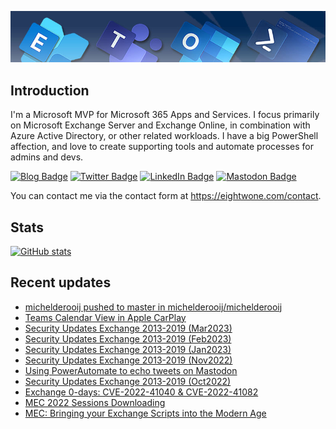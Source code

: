 ![Banner](assets/Metro_v6_Banner_GitHub.jpg)

## Introduction
I'm a Microsoft MVP for Microsoft 365 Apps and Services. I focus primarily on Microsoft Exchange Server and Exchange Online, 
in combination with Azure Active Directory, or other related workloads. I have a big PowerShell affection, and love to create 
supporting tools and automate processes for admins and devs.

<a href="https://eightwone.com"><img src="https://img.shields.io/badge/-Blog-blue?style=for-the-badge&logo=wordpress&logoColor=white" alt="Blog Badge"/></a>
<a href="https://twitter.com/mderooij"><img src="https://img.shields.io/badge/Twitter-blue?style=for-the-badge&logo=twitter&logoColor=white" alt="Twitter Badge"/></a>
<a href="https://nl.linkedin.com/in/michelderooij"><img src="https://img.shields.io/badge/LinkedIn-blue?style=for-the-badge&logo=linkedin&logoColor=white" alt="LinkedIn Badge"/></a>
<a rel="me" href="https://mastodon.cloud/@mderooij"><img src="https://img.shields.io/badge/-Mastodon-blueviolet?style=for-the-badge&logo=mastodon&logoColor=white" alt="Mastodon Badge"/></a>

You can contact me via the contact form at https://eightwone.com/contact.

## Stats
[![GitHub stats](https://github-readme-stats.vercel.app/api?username=michelderooij&theme=dark&show_icons=true)](https://github.com/anuraghazra/github-readme-stats)

## Recent updates
<!-- LATESTACTIVITY:START -->
- [michelderooij pushed to master in michelderooij/michelderooij](https://github.com/michelderooij/michelderooij/compare/3fea88cbbc...768f6e2bfb)
- [Teams Calendar View in Apple CarPlay](https://eightwone.com/2023/03/30/teams-calendar-view-in-apple-carplay/)
- [Security Updates Exchange 2013-2019 &lpar;Mar2023&rpar;](https://eightwone.com/2023/03/14/security-updates-exchange-2013-2019-mar2023/)
- [Security Updates Exchange 2013-2019 &lpar;Feb2023&rpar;](https://eightwone.com/2023/02/15/security-updates-exchange-2013-2019-feb2023/)
- [Security Updates Exchange 2013-2019 &lpar;Jan2023&rpar;](https://eightwone.com/2023/01/10/security-updates-exchange-2013-2019-jan2023/)
- [Security Updates Exchange 2013-2019 &lpar;Nov2022&rpar;](https://eightwone.com/2022/11/08/security-updates-exchange-2013-2019-nov2022/)
- [Using PowerAutomate to echo tweets on Mastodon](https://eightwone.com/2022/11/07/using-powerautomate-to-echo-tweets-to-mastodon/)
- [Security Updates Exchange 2013-2019 &lpar;Oct2022&rpar;](https://eightwone.com/2022/10/11/security-updates-exchange-2013-2019-oct2022/)
- [Exchange 0-days: CVE-2022-41040 &amp; CVE-2022-41082](https://eightwone.com/2022/10/03/exchange-0-day/)
- [MEC 2022 Sessions Downloading](https://eightwone.com/2022/09/19/mec-2022-sessions-downloading/)
- [MEC: Bringing your Exchange Scripts into the Modern Age](https://eightwone.com/2022/09/15/mec-bringing-your-exchange-scripts-into-the-modern-age/)
<!-- LATESTACTIVITY:END -->
